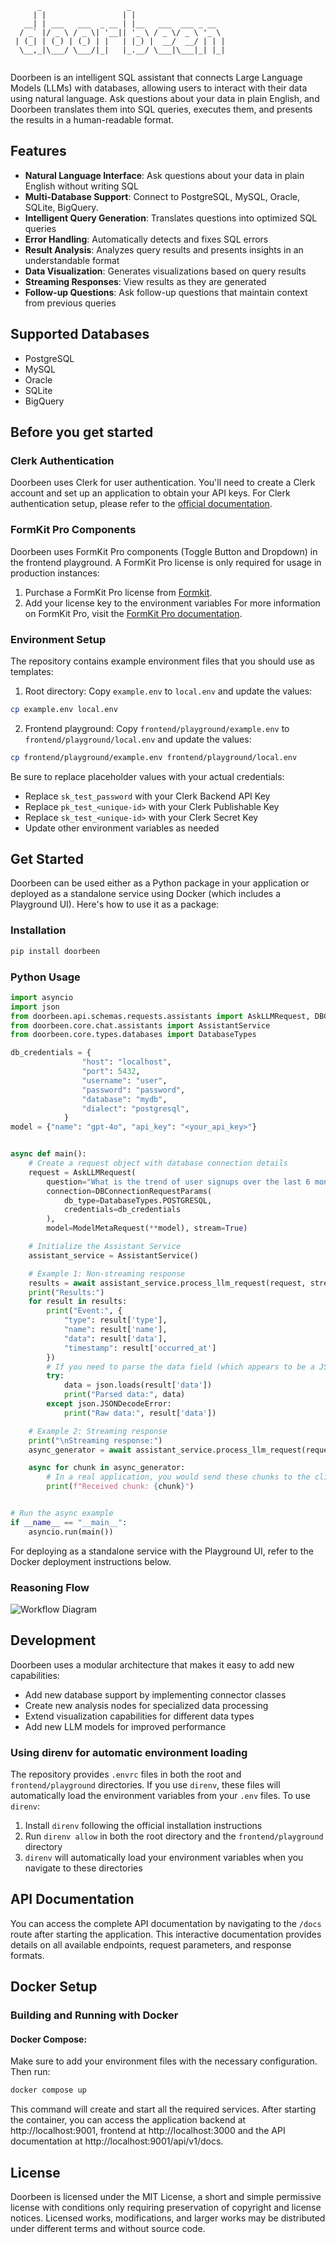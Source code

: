 ```
      _                   _                       
     | |                 | |                      
   __| | ___   ___  _ __ | |__   ___  ___ _ __   
  / _` |/ _ \ / _ \| '__|| '_ \ / _ \/ _ \ '_ \  
 | (_| | (_) | (_) | |   | |_) |  __/  __/ | | | 
  \__,_|\___/ \___/|_|   |_.__/ \___|\___|_| |_| 
                                                  
```

Doorbeen is an intelligent SQL assistant that connects Large Language Models (LLMs) with databases, allowing users to interact with their data using natural language. Ask questions about your data in plain English, and Doorbeen translates them into SQL queries, executes them, and presents the results in a human-readable format.

## Features
- **Natural Language Interface**: Ask questions about your data in plain English without writing SQL
- **Multi-Database Support**: Connect to PostgreSQL, MySQL, Oracle, SQLite, BigQuery.
- **Intelligent Query Generation**: Translates questions into optimized SQL queries
- **Error Handling**: Automatically detects and fixes SQL errors
- **Result Analysis**: Analyzes query results and presents insights in an understandable format
- **Data Visualization**: Generates visualizations based on query results
- **Streaming Responses**: View results as they are generated
- **Follow-up Questions**: Ask follow-up questions that maintain context from previous queries


## Supported Databases

- PostgreSQL
- MySQL  
- Oracle
- SQLite
- BigQuery

## Before you get started

### Clerk Authentication
Doorbeen uses Clerk for user authentication. You'll need to create a Clerk account and set up an application to obtain your API keys.
For Clerk authentication setup, please refer to the [official documentation](https://clerk.com/docs/quickstarts/setup-clerk).

### FormKit Pro Components
Doorbeen uses FormKit Pro components (Toggle Button and Dropdown) in the frontend playground. A FormKit Pro license is only required for usage in production instances:
1. Purchase a FormKit Pro license from [Formkit](https://formkit.com/).
2. Add your license key to the environment variables
For more information on FormKit Pro, visit the [FormKit Pro documentation](https://formkit.com/pro).


### Environment Setup
The repository contains example environment files that you should use as templates:
1. Root directory: Copy `example.env` to `local.env` and update the values:
```bash
cp example.env local.env
```

2. Frontend playground: Copy `frontend/playground/example.env` to `frontend/playground/local.env` and update the values:
```bash
cp frontend/playground/example.env frontend/playground/local.env
```
Be sure to replace placeholder values with your actual credentials:
- Replace `sk_test_password` with your Clerk Backend API Key
- Replace `pk_test_<unique-id>` with your Clerk Publishable Key
- Replace `sk_test_<unique-id>` with your Clerk Secret Key
- Update other environment variables as needed



## Get Started

Doorbeen can be used either as a Python package in your application or deployed as a standalone service using Docker (which includes a Playground UI). Here's how to use it as a package:

### Installation

```bash
pip install doorbeen
```

### Python Usage

```python
import asyncio
import json
from doorbeen.api.schemas.requests.assistants import AskLLMRequest, DBConnectionRequestParams, ModelMetaRequest
from doorbeen.core.chat.assistants import AssistantService
from doorbeen.core.types.databases import DatabaseTypes

db_credentials = {
                "host": "localhost",
                "port": 5432,
                "username": "user",
                "password": "password",
                "database": "mydb",
                "dialect": "postgresql",
            }
model = {"name": "gpt-4o", "api_key": "<your_api_key>"}


async def main():
    # Create a request object with database connection details
    request = AskLLMRequest(
        question="What is the trend of user signups over the last 6 months, broken down by region?",
        connection=DBConnectionRequestParams(
            db_type=DatabaseTypes.POSTGRESQL,
            credentials=db_credentials
        ),
        model=ModelMetaRequest(**model), stream=True)

    # Initialize the Assistant Service
    assistant_service = AssistantService()

    # Example 1: Non-streaming response
    results = await assistant_service.process_llm_request(request, stream=False)
    print("Results:")
    for result in results:
        print("Event:", {
            "type": result['type'],
            "name": result['name'],
            "data": result['data'],
            "timestamp": result['occurred_at']
        })
        # If you need to parse the data field (which appears to be a JSON string)
        try:
            data = json.loads(result['data'])
            print("Parsed data:", data)
        except json.JSONDecodeError:
            print("Raw data:", result['data'])

    # Example 2: Streaming response
    print("\nStreaming response:")
    async_generator = await assistant_service.process_llm_request(request, stream=True)

    async for chunk in async_generator:
        # In a real application, you would send these chunks to the client
        print(f"Received chunk: {chunk}")


# Run the async example
if __name__ == "__main__":
    asyncio.run(main())
```

For deploying as a standalone service with the Playground UI, refer to the Docker deployment instructions below.

### Reasoning Flow
![Workflow Diagram](./api/workflow.png)


## Development

Doorbeen uses a modular architecture that makes it easy to add new capabilities:

- Add new database support by implementing connector classes
- Create new analysis nodes for specialized data processing
- Extend visualization capabilities for different data types
- Add new LLM models for improved performance

### Using direnv for automatic environment loading
The repository provides `.envrc` files in both the root and `frontend/playground` directories. If you use `direnv`, these files will automatically load the environment variables from your `.env` files.
To use `direnv`:
1. Install `direnv` following the official installation instructions
2. Run `direnv allow` in both the root directory and the `frontend/playground` directory
3. `direnv` will automatically load your environment variables when you navigate to these directories

## API Documentation

You can access the complete API documentation by navigating to the `/docs` route after starting the application. This interactive documentation provides details on all available endpoints, request parameters, and response formats.

## Docker Setup

### Building and Running with Docker

#### Docker Compose:
Make sure to add your environment files with the necessary configuration.
Then run:
```bash
docker compose up
```
This command will create and start all the required services.
After starting the container, you can access the application backend at http://localhost:9001, frontend at http://localhost:3000 and the API documentation at http://localhost:9001/api/v1/docs.


## License

Doorbeen is licensed under the MIT License, a short and simple permissive license with conditions only requiring preservation of copyright and license notices. Licensed works, modifications, and larger works may be distributed under different terms and without source code.
